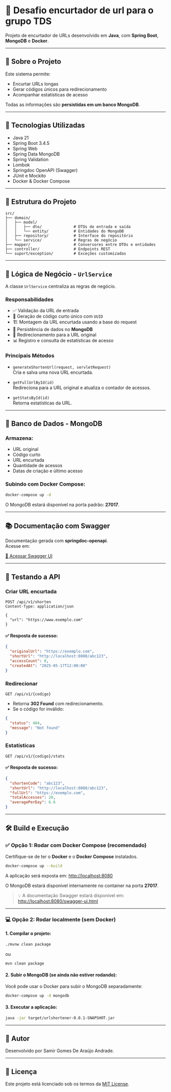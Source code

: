 # 🔗 Desafio encurtador de url para o grupo TDS

Projeto de encurtador de URLs desenvolvido em **Java**, com **Spring Boot**, **MongoDB** e **Docker**.

---

## 📌 Sobre o Projeto

Este sistema permite:

- Encurtar URLs longas
- Gerar códigos únicos para redirecionamento
- Acompanhar estatísticas de acesso

Todas as informações são **persistidas em um banco MongoDB**.

---

## 🚀 Tecnologias Utilizadas

- Java 21  
- Spring Boot 3.4.5  
- Spring Web  
- Spring Data MongoDB  
- Spring Validation  
- Lombok  
- Springdoc OpenAPI (Swagger)  
- JUnit e Mockito  
- Docker & Docker Compose  

---

## 🧱 Estrutura do Projeto

```
src/
├── domain/
│   ├── model/
│   │   ├── dto/              # DTOs de entrada e saída
│   │   └── entity/           # Entidades do MongoDB
│   ├── repository/           # Interface do repositório
│   └── service/              # Regras de negócio
├── mapper/                   # Conversores entre DTOs e entidades
├── controller/               # Endpoints REST
└── suport/exception/         # Exceções customizadas
```

---

## 🧠 Lógica de Negócio - `UrlService`

A classe `UrlService` centraliza as regras de negócio.

### Responsabilidades

- ✅ Validação da URL de entrada
- 🔐 Geração de código curto único com `UUID`
- 🏗️ Montagem da URL encurtada usando a base do request
- 💾 Persistência de dados no **MongoDB**
- 🔁 Redirecionamento para a URL original
- 📊 Registro e consulta de estatísticas de acesso

### Principais Métodos

- `generateShortenUrl(request, servletRequest)`  
  Cria e salva uma nova URL encurtada.

- `getFullUrlById(id)`  
  Redireciona para a URL original e atualiza o contador de acessos.

- `getStatsById(id)`  
  Retorna estatísticas da URL.

---

## 💾 Banco de Dados - MongoDB

### Armazena:

- URL original  
- Código curto  
- URL encurtada  
- Quantidade de acessos  
- Datas de criação e último acesso  

### Subindo com Docker Compose:

```bash
docker-compose up -d
```

O MongoDB estará disponível na porta padrão: **27017**.

---

## 📚 Documentação com Swagger

Documentação gerada com **springdoc-openapi**.  
Acesse em:

[🔗 Acessar Swagger UI](http://localhost:8080/swagger-ui.html)

---

## 🧪 Testando a API

### Criar URL encurtada

```http
POST /api/v1/shorten
Content-Type: application/json

{
  "url": "https://www.exemplo.com"
}
```

#### ✅ Resposta de sucesso:

```json
{
  "originalUrl": "https://exemplo.com",
  "shortUrl": "http://localhost:8080/abc123",
  "accessCount": 0,
  "createdAt": "2025-05-17T12:00:00"
}
```

### Redirecionar

```http
GET /api/v1/{codigo}
```
- Retorna **302 Found** com redirecionamento.
- Se o código for inválido:

```json
{
  "status": 404,
  "message": "Not found"
}
```

### Estatísticas

```http
GET /api/v1/{codigo}/stats
```
#### ✅ Resposta de sucesso:

```json
{
  "shortenCode": "abc123",
  "shortUrl": "http://localhost:8080/abc123",
  "fullUrl": "https://exemplo.com",
  "totalAccesses": 20,
  "averagePerDay": 6.6
}
```

---

## 🛠️ Build e Execução

### ✅ Opção 1: Rodar com Docker Compose (recomendado)

Certifique-se de ter o **Docker** e o **Docker Compose** instalados.

```bash
docker-compose up --build
```

A aplicação será exposta em: [http://localhost:8080](http://localhost:8080)

O MongoDB estará disponível internamente no container na porta **27017**.

> 💡 A documentação Swagger estará disponível em:  
> [http://localhost:8080/swagger-ui.html](http://localhost:8080/swagger-ui.html)

---

### 💻 Opção 2: Rodar localmente (sem Docker)

#### 1. Compilar o projeto:

```bash
./mvnw clean package
```
ou
```bash
mvn clean package
```

#### 2. Subir o MongoDB (se ainda não estiver rodando):

Você pode usar o Docker para subir o MongoDB separadamente:

```bash
docker-compose up -d mongodb
```

#### 3. Executar a aplicação:

```bash
java -jar target/urlshortener-0.0.1-SNAPSHOT.jar
```

---

## 📂 Autor

Desenvolvido por Samir Gomes De Araújo Andrade.

---

## 📄 Licença

Este projeto está licenciado sob os termos da [MIT License](LICENSE).
